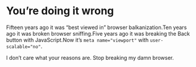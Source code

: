 

# You’re doing it wrong

Fifteen years ago it was “best viewed in” browser balkanization.Ten years ago it was broken browser
sniffing.Five years ago it was breaking the Back button with JavaScript.Now it’s `meta
name="viewport"` with `user-scalable="no"`.

I don’t care what your reasons are. Stop breaking my damn browser.
